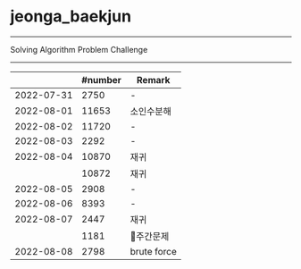 # jeonga_baekjun

---

Solving Algorithm Problem Challenge

---

|            | #number | Remark |
| ---------- | ------- | ------ |
| 2022-07-31 | 2750    | -      |
| 2022-08-01 | 11653   | 소인수분해  |
| 2022-08-02 | 11720   | -      |
| 2022-08-03 | 2292    | -      |
| 2022-08-04 | 10870   | 재귀     |
|            | 10872   | 재귀     |
| 2022-08-05 | 2908    | -      |
| 2022-08-06 | 8393    | -      |
| 2022-08-07 | 2447    | 재귀     |
|            | 1181    | 🌱주간문제 |
| 2022-08-08 | 2798 |brute force |
